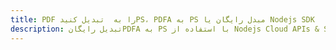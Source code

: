 ---title: PDF را به  تبدیل کنیدPS، PDFA به PS مبدل رایگان یا Nodejs SDKdescription: تبدیل رایگانPDFA به PS با استفاده از Nodejs Cloud APIs & SDK همچنین اسناد PDF را در Cloud ایجاد، ویرایش و رندر کنید.---